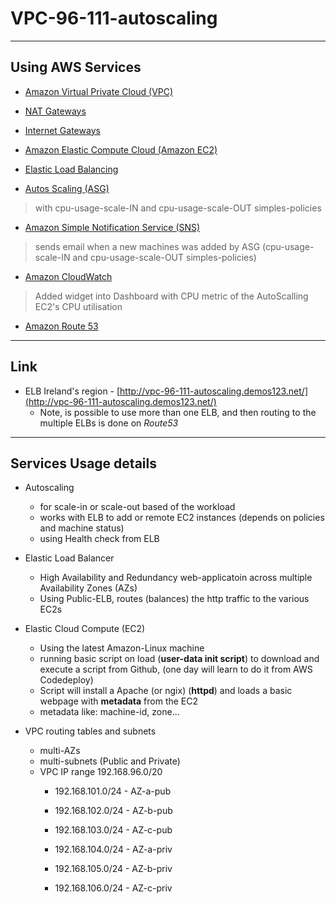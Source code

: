 # VPC-96-111-autoscaling

---

## Using AWS Services

* [Amazon Virtual Private Cloud (VPC)](https://aws.amazon.com/vpc/)

* [NAT Gateways](https://docs.aws.amazon.com/AmazonVPC/latest/UserGuide/vpc-nat-gateway.html)

* [Internet Gateways](https://http://docs.aws.amazon.com/AmazonVPC/latest/UserGuide/VPC_Internet_Gateway.html)

* [Amazon Elastic Compute Cloud (Amazon EC2)](https://aws.amazon.com/ec2/)

* [Elastic Load Balancing](https://aws.amazon.com/elasticloadbalancing/)

* [Autos Scaling (ASG)](https://aws.amazon.com/autoscaling/)
> with cpu-usage-scale-IN and cpu-usage-scale-OUT simples-policies

* [Amazon Simple Notification Service (SNS)](https://aws.amazon.com/sns/)
> sends email when a new machines was added by ASG (cpu-usage-scale-IN and cpu-usage-scale-OUT simples-policies)

* [Amazon CloudWatch](https://aws.amazon.com/cloudwatch/)
> Added widget into Dashboard with CPU metric of the AutoScalling EC2's CPU utilisation

* [Amazon Route 53](https://aws.amazon.com/route53/)

---

## Link

* ELB Ireland's region - [http://vpc-96-111-autoscaling.demos123.net/](http://vpc-96-111-autoscaling.demos123.net/)
  - Note, is possible to use more than one ELB, and then routing to the multiple ELBs is done on *Route53*

---

##  Services Usage details

* Autoscaling
  - for scale-in or scale-out based of the workload
  - works with ELB to add or remote EC2 instances (depends on policies and machine status)
  - using Health check from ELB
  
 * Elastic Load Balancer
   - High Availability and Redundancy web-applicatoin across multiple Availability Zones (AZs)
   - Using Public-ELB, routes (balances) the http traffic to the various EC2s
  
* Elastic Cloud Compute (EC2)
  - Using the latest Amazon-Linux machine
  - running basic script on load (**user-data init script**) to download and execute a script from Github,
  (one day will learn to do it from AWS Codedeploy)
  - Script will install a Apache (or ngix) (**httpd**) and loads a basic webpage with **metadata** from the EC2
  - metadata like: machine-id, zone...
    
* VPC routing tables and subnets
  - multi-AZs 
  - multi-subnets (Public and Private)
  - VPC IP range 192.168.96.0/20
    - 192.168.101.0/24 - AZ-a-pub
    - 192.168.102.0/24 - AZ-b-pub
    - 192.168.103.0/24 - AZ-c-pub
    
    - 192.168.104.0/24 - AZ-a-priv
    - 192.168.105.0/24 - AZ-b-priv
    - 192.168.106.0/24 - AZ-c-priv
     
